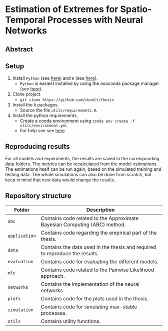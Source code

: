 # Estimation of Extremes for Spatio-Temporal Processes with Neural Networks

## Abstract

 

## Setup

1. Install `Python` (see [here](https://python.org/)) and `R` (see [here](https://www.r-project.org/)).
	- `Python` is easiest installed by using the anaconda package manager (see [here](https://www.anaconda.com/)).
1. Clone project   
    - ```git clone https://github.com/cbuelt/thesis```
1. Install the `R` packages.
	- Source the file `utils/requirements.R`.
1. Install the python requirements.
    - Create a conda environment using ```conda env create -f utils/environment.yml```
    - For help see see [here](https://docs.conda.io/projects/conda/en/latest/user-guide/tasks/manage-environments.html)

## Reproducing results

For all models and experiments, the results are saved in the corresponding data folders. The metrics can be recalculated from the model estimations. The estimations itself can be run again, based on the simulated training and testing data. The whole simulations can also be done from scratch, but keep in mind that new data would change the results.

## Repository structure

| Folder | Description |
| ---- | ----------- | 
| `abc` | Contains code related to the Approximate Bayesian Computing (ABC) method. |
| `application` | Contains code regarding the empirical part of the thesis. |
| `data` | Contains the data used in the thesis and required to reproduce the results. |
| `evaluation` | Contains code for evaluating the different models. |
| `mle` | Contains code related to the Pairwise Likelihood approach. |
| `networks` | Contains the implementation of the neural networks. |
| `plots` | Contains code for the plots used in the thesis. |
| `simulation` | Contains code for simulating max-stable processes. |
| `utils` | Contains utility functions. |


